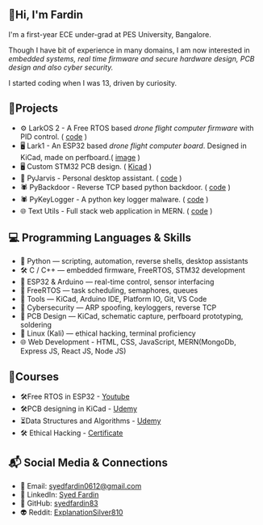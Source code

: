 ## 👋Hi, I'm Fardin 

I'm a first-year ECE under-grad at PES University, Bangalore. 

Though I have bit of experience in many domains, I am now interested in *embedded systems, real time firmware and secure hardware design, PCB design and also cyber security.*

I started coding when I was 13, driven by curiosity.

## 🚀Projects

- ⚙️ LarkOS 2 - A Free RTOS based *drone flight computer firmware* with PID control. ( [code](https://github.com/syedfardin83/Drone-EP1/tree/main/LarkOS/LOS2/LOS_2) )
- 🖥 Lark1 - An ESP32 based *drone flight computer board*. Designed in KiCad, made on perfboard.( [image](https://github.com/syedfardin83/Drone-EP1/blob/main/Images/Lark1.jpeg) )
- 🖥 Custom STM32 PCB design. ( [Kicad](https://github.com/syedfardin83/KiCad-Learning/tree/main/Udemy%20STM32/udemy_stm32_kicad) )
- 🤖 PyJarvis - Personal desktop assistant. ( [code](https://github.com/syedfardin83/pythonProjects/tree/main/jarvis%20project) )
- 🕷 PyBackdoor - Reverse TCP based python backdoor. ( [code](https://github.com/syedfardin83/python_backdoor_client/blob/main/main3.py) )
- 🕷 PyKeyLogger - A python key logger malware. ( [code](https://github.com/syedfardin83/key_logger/blob/main/key_logger.py) )
- 🌐 Text Utils - Full stack web application in MERN. ( [code](https://github.com/syedfardin83/TextUtils-React/tree/main) )


## 💻 Programming Languages & Skills

- 🐍 Python — scripting, automation, reverse shells, desktop assistants
- 🛠 C / C++ — embedded firmware, FreeRTOS, STM32 development
- 📡 ESP32 & Arduino — real-time control, sensor interfacing
- 🧠 FreeRTOS — task scheduling, semaphores, queues
- 🧰 Tools — KiCad, Arduino IDE, Platform IO, Git, VS Code
- 🔐 Cybersecurity — ARP spoofing, keyloggers, reverse TCP
- 🧪 PCB Design — KiCad, schematic capture, perfboard prototyping, soldering
- 🐧 Linux (Kali) — ethical hacking, terminal proficiency
- 🌐 Web Development - HTML, CSS, JavaScript, MERN(MongoDb, Express JS, React JS, Node JS)

## 📘Courses

- 🛠Free RTOS in ESP32 - [Youtube](https://www.youtube.com/playlist?list=PLEBQazB0HUyQ4hAPU1cJED6t3DU0h34bz)
- 🛠PCB designing in KiCad - [Udemy](https://www.udemy.com/course/learn-kicad-v6-and-stm32-hardware-design/)
- ⏳Data Structures and Algorithms - [Udemy](https://www.udemy.com/course/master-the-coding-interview-data-structures-algorithms/?couponCode=MT40825A)
- 🛠 Ethical Hacking - [Certificate](https://www.udemy.com/certificate/UC-9e5a3c00-4764-4168-8fb6-03115033ab96/)

## 📬 Social Media & Connections

- 📧 Email: syedfardin0612@gmail.com
- 💼 LinkedIn: [Syed Fardin](https://www.linkedin.com/in/syed-fardin-41ba36374/)
- 🐙 GitHub: [syedfardin83](https://github.com/syedfardin83)
- 👽 Reddit: [ExplanationSilver810](https://www.reddit.com/user/ExplanationSilver810/)

